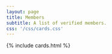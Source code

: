 ```yaml
---
layout: page
title: Members
subtitle: A list of verified members.
css: '/css/cards.css'
---
```


{% include cards.html %}

